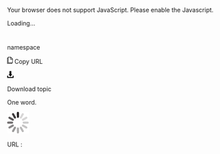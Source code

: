 Your browser does not support JavaScript. Please enable the Javascript.

Loading...

# 

namespace

![Copy URL](namespace_files/Copy.png)
Copy URL

![Download](namespace_files/Download.png)

Download topic

One word.

![In progress](namespace_files/activity-large.gif)

URL :

